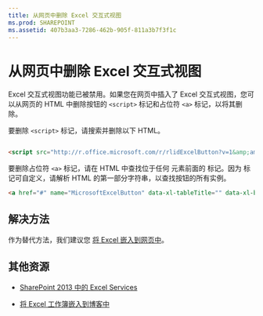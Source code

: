 ```yaml
---
title: 从网页中删除 Excel 交互式视图
ms.prod: SHAREPOINT
ms.assetid: 407b3aa3-7286-462b-905f-811a3b7f3f1c
---
```



# 从网页中删除 Excel 交互式视图

Excel 交互式视图功能已被禁用。如果您在网页中插入了 Excel 交互式视图，您可以从网页的 HTML 中删除按钮的  `<script>` 标记和占位符 `<a>` 标记，以将其删除。
  
    
    

要删除  `<script>` 标记，请搜索并删除以下 HTML。


```HTML

<script src="http://r.office.microsoft.com/r/rlidExcelButton?v=1&amp;amp;kip=1" type="text/javascript"></script>
```

要删除占位符  `<a>` 标记，请在 HTML 中查找位于任何 <table> 元素前面的 <a> 标记。因为 <a> 标记可自定义，请解析 HTML 的第一部分字符串，以查找按钮的所有实例。


```HTML
<a href="#" name="MicrosoftExcelButton" data-xl-tableTitle="" data-xl-buttonStyle="Standard" data-xl-fileName="Book1" data-xl-attribution="" ></a>
```


## 解决方法

作为替代方法，我们建议您 [将 Excel 嵌入到网页中](https://support.office.com/en-au/article/Share-it-Embed-an-Excel-workbook-on-your-blog-804e1845-5662-487e-9b38-f96307144081?ui=en-US&amp;rs=en-AU&amp;ad=AU)。
  
    
    

## 其他资源
<a name="bk_addresources"> </a>


-  [SharePoint 2013 中的 Excel Services](excel-services-in-sharepoint-2013.md)
    
  
-  [将 Excel 工作簿嵌入到博客中](https://support.office.com/en-au/article/Share-it-Embed-an-Excel-workbook-on-your-blog-804e1845-5662-487e-9b38-f96307144081?ui=en-US&amp;rs=en-AU&amp;ad=AU)
    
  

